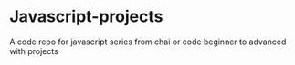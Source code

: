 # Javascript-projects
A code repo for javascript series from chai or code
beginner to advanced
with projects
